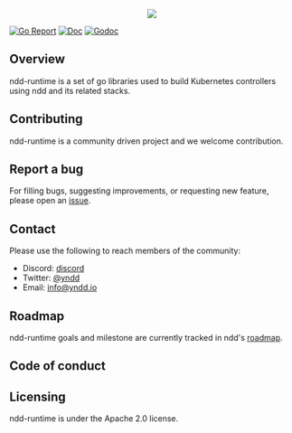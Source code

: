 <p align=center><a href="https://nddocs.yndd.io"><img src=https://gitlab.com/rdodin/pics/-/wikis/uploads/9f2e581a8d207a21ff024a312679a239/containerlab_export_white_ink_3?sanitize=true/></a></p>

[![Go Report](https://img.shields.io/badge/go%20report-A%2B-blue?style=flat-square&color=00c9ff&labelColor=bec8d2)](https://goreportcard.com/report/github.com/yndd/ndd-runtime)
[![Doc](https://img.shields.io/badge/Docs-ndddocs.yndd.io-blue?style=flat-square&color=00c9ff&labelColor=bec8d2)](https://ndddocs.yndd.io)
[![Godoc](https://img.shields.io/badge/godoc-reference-blue.svg?style=flat-square&color=00c9ff&labelColor=bec8d2)](https://godoc.org/github.com/yndd/ndd-runtime)


## Overview
 
ndd-runtime is a set of go libraries used to build Kubernetes controllers
using ndd and its related stacks. 

## Contributing

ndd-runtime is a community driven project and we welcome contribution.

## Report a bug

For filling bugs, suggesting improvements, or requesting new feature, please open an [issue].

## Contact

Please use the following to reach members of the community:

- Discord: [discord]
- Twitter: [@yndd]
- Email: [info@yndd.io]

## Roadmap

ndd-runtime goals and milestone are currently tracked in ndd's [roadmap].

## Code of conduct

## Licensing

ndd-runtime is under the Apache 2.0 license.

[issue]: https://github.com/yndd/ndd-runtime/issues
[roadmap]: https//github.com/yndd
[discord]: https://discord.gg/prHcBMSq
[@yndd]: https://twitter.com/yndd
[info@yndd.io]: mailto:info@yndd.io
[roadmap]: https://github.com/yndd/tbd